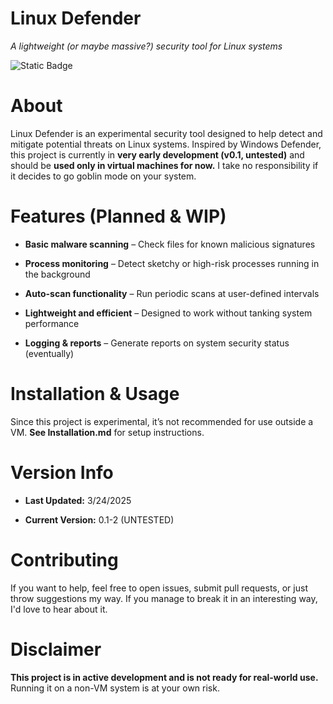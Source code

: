 # Linux Defender

*A lightweight (or maybe massive?) security tool for Linux systems*

![Static Badge](https://img.shields.io/badge/Linux%20Defender%20Public%20License%20(LDPL)-1?style=flat&label=License&labelColor=grey&color=lightgrey)

 
# About

Linux Defender is an experimental security tool designed to help detect and mitigate potential threats on Linux systems. Inspired by Windows Defender, this project is currently in **very early development (v0.1, untested)** and should be **used only in virtual machines for now.** I take no responsibility if it decides to go goblin mode on your system.

# Features (Planned & WIP)

- **Basic malware scanning** – Check files for known malicious signatures

- **Process monitoring** – Detect sketchy or high-risk processes running in the background

- **Auto-scan functionality** – Run periodic scans at user-defined intervals

- **Lightweight and efficient** – Designed to work without tanking system performance

- **Logging & reports** – Generate reports on system security status (eventually)

# Installation & Usage

Since this project is experimental, it’s not recommended for use outside a VM. **See Installation.md** for setup instructions.

# Version Info

- **Last Updated:** 3/24/2025

- **Current Version:** 0.1-2 (UNTESTED)

# Contributing

If you want to help, feel free to open issues, submit pull requests, or just throw suggestions my way. If you manage to break it in an interesting way, I'd love to hear about it.

# Disclaimer

**This project is in active development and is not ready for real-world use.** Running it on a non-VM system is at your own risk.
